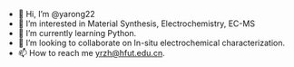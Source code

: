 - 👋 Hi, I’m @yarong22
- 👀 I’m interested in Material Synthesis, Electrochemistry, EC-MS
- 🌱 I’m currently learning Python.
- 💞️ I’m looking to collaborate on In-situ electrochemical characterization.
- 📫 How to reach me yrzh@hfut.edu.cn.

<!---
yarong22/yarong22 is a ✨ special ✨ repository because its `README.md` (this file) appears on your GitHub profile.
You can click the Preview link to takey a look at your changes.
--->
